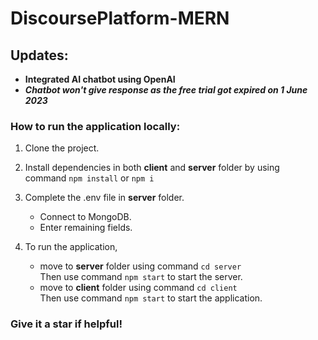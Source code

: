 # DiscoursePlatform-MERN

## Updates:
  - **Integrated AI chatbot using OpenAI**
  - ***Chatbot won't give response as the free trial got expired on 1 June 2023***
  


### How to run the application locally: 
 
1. Clone the project.

1. Install dependencies in both **client** and **server** folder by using <br> command `npm install` or `npm i`

1.  Complete the .env file in **server** folder. 
    - Connect to MongoDB.
    - Enter remaining fields.

1.  To run the application, 
    - move to **server** folder using command `cd server` <br> Then use command `npm start` to start the server.
    - move to **client** folder using command `cd client` <br> Then use command `npm start` to start the application.

### Give it a star if helpful!

